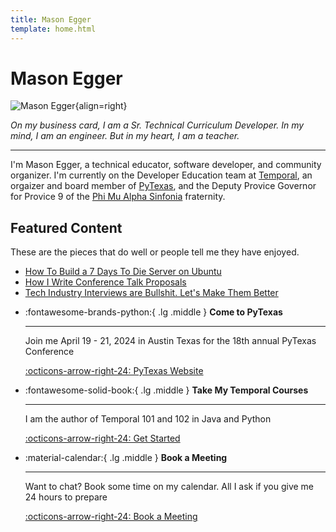 ```yaml
---
title: Mason Egger
template: home.html
---
```


# Mason Egger

![Mason Egger](https://github.com/masonegger.png){align=right}

_On my business card, I am a Sr. Technical Curriculum Developer. In my mind, I am an engineer. But in my heart, I am a teacher._

--- 

I'm Mason Egger, a technical educator, software developer, and community organizer. 
I'm currently on the Developer Education team at [Temporal](https://temporal.io),
an orgaizer and board member of [PyTexas](https://pytexas.org), and the Deputy
Provice Governor for Provice 9 of the [Phi Mu Alpha Sinfonia](https://sinfonia.org) fraternity.

## Featured Content
These are the pieces that do well or people tell me they have enjoyed.

* [How To Build a 7 Days To Die Server on Ubuntu](tutorials/posts/001-7d2d.md)
* [How I Write Conference Talk Proposals](blog/posts/008-writing_talk_proposals.md)
* [Tech Industry Interviews are Bullshit. Let's Make Them Better](blog/posts/005-interviews.md)

<div class="grid cards" markdown>



-   :fontawesome-brands-python:{ .lg .middle } __Come to PyTexas__

    ---

    Join me April 19 - 21, 2024 in Austin Texas for the 18th annual PyTexas Conference

    [:octicons-arrow-right-24: PyTexas Website](https://pytexas.org)

-   :fontawesome-solid-book:{ .lg .middle } __Take My Temporal Courses__

    ---

    I am the author of Temporal 101 and 102 in Java and Python

    [:octicons-arrow-right-24: Get Started](https://temporal.talentlms.com/index)


-   :material-calendar:{ .lg .middle } __Book a Meeting__

    ---

    Want to chat? Book some time on my calendar. All I ask if you give me 24 hours to prepare

    [:octicons-arrow-right-24: Book a Meeting](https://calendly.com/masonegger)

</div>
